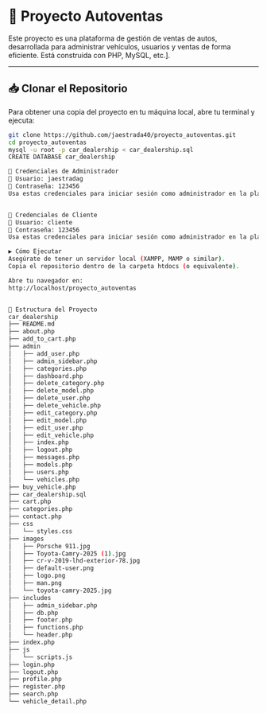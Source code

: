 # 🚗 Proyecto Autoventas

Este proyecto es una plataforma de gestión de ventas de autos, desarrollada para administrar vehículos, usuarios y ventas de forma eficiente. Está construida con PHP, MySQL, etc.].

---

## 📥 Clonar el Repositorio

Para obtener una copia del proyecto en tu máquina local, abre tu terminal y ejecuta:

```bash
git clone https://github.com/jaestrada40/proyecto_autoventas.git
cd proyecto_autoventas
mysql -u root -p car_dealership < car_dealership.sql
CREATE DATABASE car_dealership

🔐 Credenciales de Administrador
👤 Usuario: jaestradag
🔑 Contraseña: 123456
Usa estas credenciales para iniciar sesión como administrador en la plataforma.


🔐 Credenciales de Cliente
👤 Usuario: cliente
🔑 Contraseña: 123456
Usa estas credenciales para iniciar sesión como administrador en la plataforma.

▶️ Cómo Ejecutar
Asegúrate de tener un servidor local (XAMPP, MAMP o similar).
Copia el repositorio dentro de la carpeta htdocs (o equivalente).

Abre tu navegador en:
http://localhost/proyecto_autoventas


📁 Estructura del Proyecto
car_dealership
├── README.md
├── about.php
├── add_to_cart.php
├── admin
│   ├── add_user.php
│   ├── admin_sidebar.php
│   ├── categories.php
│   ├── dashboard.php
│   ├── delete_category.php
│   ├── delete_model.php
│   ├── delete_user.php
│   ├── delete_vehicle.php
│   ├── edit_category.php
│   ├── edit_model.php
│   ├── edit_user.php
│   ├── edit_vehicle.php
│   ├── index.php
│   ├── logout.php
│   ├── messages.php
│   ├── models.php
│   ├── users.php
│   └── vehicles.php
├── buy_vehicle.php
├── car_dealership.sql
├── cart.php
├── categories.php
├── contact.php
├── css
│   └── styles.css
├── images
│   ├── Porsche 911.jpg
│   ├── Toyota-Camry-2025 (1).jpg
│   ├── cr-v-2019-lhd-exterior-78.jpg
│   ├── default-user.png
│   ├── logo.png
│   ├── man.png
│   └── toyota-camry-2025.jpg
├── includes
│   ├── admin_sidebar.php
│   ├── db.php
│   ├── footer.php
│   ├── functions.php
│   └── header.php
├── index.php
├── js
│   └── scripts.js
├── login.php
├── logout.php
├── profile.php
├── register.php
├── search.php
└── vehicle_detail.php
```
